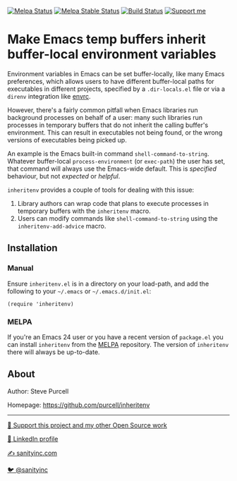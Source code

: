 [![Melpa Status](http://melpa.org/packages/inheritenv-badge.svg)](http://melpa.org/#/inheritenv)
[![Melpa Stable Status](http://stable.melpa.org/packages/inheritenv-badge.svg)](http://stable.melpa.org/#/inheritenv)
[![Build Status](https://github.com/purcell/inheritenv/workflows/CI/badge.svg)](https://github.com/purcell/inheritenv/actions)
<a href="https://www.patreon.com/sanityinc"><img alt="Support me" src="https://img.shields.io/badge/Support%20Me-%F0%9F%92%97-ff69b4.svg"></a>

# Make Emacs temp buffers inherit buffer-local environment variables

Environment variables in Emacs can be set buffer-locally, like many
Emacs preferences, which allows users to have different buffer-local
paths for executables in different projects, specified by a
`.dir-locals.el` file or via a `direnv` integration like
[envrc](https://github.com/purcell/envrc).

However, there's a fairly common pitfall when Emacs libraries run
background processes on behalf of a user: many such libraries run
processes in temporary buffers that do not inherit the calling
buffer's environment. This can result in executables not being found,
or the wrong versions of executables being picked up.

An example is the Emacs built-in command
`shell-command-to-string`. Whatever buffer-local `process-environment`
(or `exec-path`) the user has set, that command will always use the
Emacs-wide default. This is *specified* behaviour, but not *expected*
or *helpful*.

`inheritenv` provides a couple of tools for dealing with this
issue:

1. Library authors can wrap code that plans to execute processes in
   temporary buffers with the `inheritenv` macro.
2. Users can modify commands like `shell-command-to-string` using the
   `inheritenv-add-advice` macro.

## Installation

### Manual

Ensure `inheritenv.el` is in a directory on your load-path, and add
the following to your `~/.emacs` or `~/.emacs.d/init.el`:

```elisp
(require 'inheritenv)
```

### MELPA

If you're an Emacs 24 user or you have a recent version of
`package.el` you can install `inheritenv` from the
[MELPA](http://melpa.org) repository. The version of
`inheritenv` there will always be up-to-date.

## About

Author: Steve Purcell <steve at sanityinc dot com>

Homepage: https://github.com/purcell/inheritenv

<hr>

[💝 Support this project and my other Open Source work](https://www.patreon.com/sanityinc)

[💼 LinkedIn profile](https://uk.linkedin.com/in/stevepurcell)

[✍ sanityinc.com](https://www.sanityinc.com/)

[🐦 @sanityinc](https://twitter.com/sanityinc)
